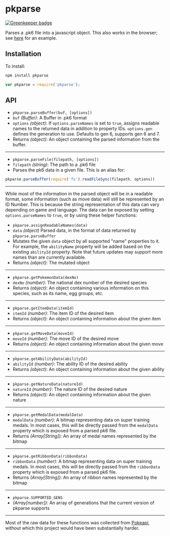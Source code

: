 # pkparse

[![Greenkeeper badge](https://badges.greenkeeper.io/porybox/pkparse.svg)](https://greenkeeper.io/)

Parses a .pk6 file into a javascript object. This also works in the browser; see [here](https://porybox.github.io/pkparse/) for an example.

## Installation

To install:

```bash
npm install pkparse
```
```js
var pkparse = require('pkparse');
```
## API

* `pkparse.parseBuffer(buf, [options])`
* `buf` *(Buffer)*: A Buffer in .pk6 format
* `options` *(object)*: If `options.parseNames` is set to `true`, assigns readable names to the returned data in addition to property IDs. `options.gen` defines the generation to use. Defaults to gen 6, supports gen 6 and 7.
* Returns *(object)*: An object containing the parsed information from the buffer.

---

* `pkparse.parseFile(filepath, [options])`
* `filepath` *(string)*: The path to a .pk6 file
* Parses the pk6 data in a given file. This is an alias for:

```js
pkparse.parseBuffer(require('fs').readFileSync(filepath, options))
```
---
While most of the information in the parsed object will be in a readable format, some information (such as move data) will still be represented by an ID Number. This is because the string representation of this data can vary depending on game and language. The data can be exposed by setting `options.parseNames` to `true`, or by using these helper functions:

* `pkparse.assignReadableNames(data)`
* `data` *(object)* Parsed data, in the format of data returned by `pkparse.parseBuffer`
* Mutates the given `data` object by all supported "name" properties to it. For example, the `abilityName` property will be added based on the existing `abilityId` property. Note that future updates may support more names than are currently available.
* Returns *(object)*: The mutated object

---

* `pkparse.getPokemonData(dexNo)`
* `dexNo` *(number)*: The national dex number of the desired species
* Returns *(object)*: An object containing various information on this species, such as its name, egg groups, etc.

---

* `pkparse.getItemData(itemId)`
* `itemId` *(number)*: The item ID of the desired item
* Returns *(object)*: An object containing information about the given item

---

* `pkparse.getMoveData(moveId)`
* `moveId` *(number)*: The move ID of the desired move
* Returns *(object)*: An object containing information about the given move

---

* `pkparse.getAbilityData(abilityId)`
* `abilityId` *(number)*: The ability ID of the desired ability
* Returns *(object)*: An object containing information about the given ability

---

* `pkparse.getNatureData(natureId)`
* `natureId` *(number)*: The nature ID of the desired nature
* Returns *(object)*: An object containing information about the given nature

---

* `pkparse.getMedalData(medalData)`
* `medalData` *(number)*: A bitmap representing data on super training medals. In most cases, this will be directly passed from the `medalData` property which is exposed from a parsed pk6 file.
* Returns *(Array[String])*: An array of medal names represented by the bitmap

---

* `pkparse.getRibbonData(ribbonData)`
* `ribbonData` *(number)*: A bitmap representing data on super training medals. In most cases, this will be directly passed from the `ribbonData` property which is exposed from a parsed pk6 file.
* Returns *(Array[String])*: An array of ribbon names represented by the bitmap

---

* `pkparse.SUPPORTED_GENS`
* *(Array[number])*: An array of generations that the current version of pkparse supports

---

Most of the raw data for these functions was collected from [Pokeapi](http://pokeapi.co/), without which this project would have been substantially harder.
